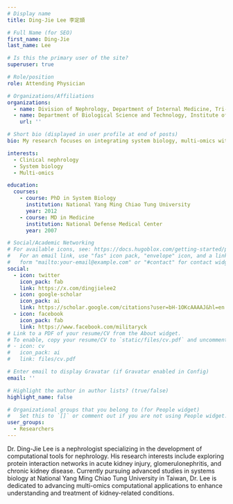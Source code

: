 ```yaml
---
# Display name
title: Ding-Jie Lee 李定頡

# Full Name (for SEO)
first_name: Ding-Jie
last_name: Lee

# Is this the primary user of the site?
superuser: true

# Role/position
role: Attending Physician

# Organizations/Affiliations
organizations:
  - name: Division of Nephrology, Department of Internal Medicine, Tri-Service General Hospital Keelung Branch, National Defense Medical Center, Taiwan 
  - name: Department of Biological Science and Technology, Institute of Bioinformatics and System Biology, National Yang Ming Chiao Tung University, Hsinchu, Taiwan
    url: ''

# Short bio (displayed in user profile at end of posts)
bio: My research focuses on integrating system biology, multi-omics with renal disease.

interests:
  - Clinical nephrology
  - System biology
  - Multi-omics

education:
  courses:
    - course: PhD in System Biology
      institution: National Yang Ming Chiao Tung University
      year: 2012
    - course: MD in Medicine
      institution: National Defense Medical Center
      year: 2007

# Social/Academic Networking
# For available icons, see: https://docs.hugoblox.com/getting-started/page-builder/#icons
#   For an email link, use "fas" icon pack, "envelope" icon, and a link in the
#   form "mailto:your-email@example.com" or "#contact" for contact widget.
social:
  - icon: twitter
    icon_pack: fab
    link: https://x.com/dingjielee2
  - icon: google-scholar
    icon_pack: ai
    link: https://scholar.google.com/citations?user=bH-1OKcAAAAJ&hl=en
  - icon: facebook
    icon_pack: fab
    link: https://www.facebook.com/militaryck
# Link to a PDF of your resume/CV from the About widget.
# To enable, copy your resume/CV to `static/files/cv.pdf` and uncomment the lines below.
# - icon: cv
#   icon_pack: ai
#   link: files/cv.pdf

# Enter email to display Gravatar (if Gravatar enabled in Config)
email: ''

# Highlight the author in author lists? (true/false)
highlight_name: false

# Organizational groups that you belong to (for People widget)
#   Set this to `[]` or comment out if you are not using People widget.
user_groups:
  - Researchers
---
```


Dr. Ding-Jie Lee is a nephrologist specializing in the development of computational tools for nephrology. His research interests include exploring protein interaction networks in acute kidney injury, glomerulonephritis, and chronic kidney disease. Currently pursuing advanced studies in systems biology at National Yang Ming Chiao Tung University in Taiwan, Dr. Lee is dedicated to advancing multi-omics computational applications to enhance understanding and treatment of kidney-related conditions.